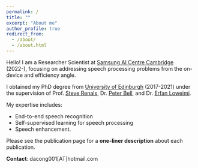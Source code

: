 ```yaml
---
permalink: /
title: ""
excerpt: "About me"
author_profile: true
redirect_from: 
  - /about/
  - /about.html
---
```


Hello! I am a Researcher Scientist at [Samsung AI Centre Cambridge](https://research.samsung.com/aicenter_cambridge) (2022-), focusing on addressing speech processing problems from the on-device and efficiency angle. 

I obtained my PhD degree from <ins>University of Edinburgh</ins> (2017-2021) under the supervision of Prof. [Steve Renals](https://homepages.inf.ed.ac.uk/srenals/index.html), Dr. [Peter Bell](https://homepages.inf.ed.ac.uk/pbell1/), and Dr. [Erfan Loweimi](https://eloweimi.github.io/).  

My expertise includes:
* End-to-end speech recognition 
* Self-supervised learning for speech processing
* Speech enhancement. 

Please see the publication page for a **one-liner description** about each publication.

**Contact**: dacong001[AT]hotmail.com

